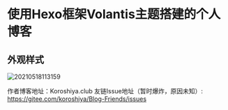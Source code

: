 # 使用Hexo框架Volantis主题搭建的个人博客

## 外观样式

![20210518113159](https://koroshiya-image-host.oss-cn-shenzhen.aliyuncs.com/20210518113159.png)

作者博客地址：Koroshiya.club
友链Issue地址（暂时爆炸，原因未知）: <https://gitee.com/koroshiya/Blog-Friends/issues>
